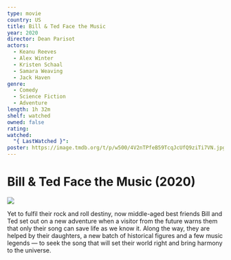 ```yaml
---
type: movie
country: US
title: Bill & Ted Face the Music
year: 2020
director: Dean Parisot
actors:
  - Keanu Reeves
  - Alex Winter
  - Kristen Schaal
  - Samara Weaving
  - Jack Haven
genre:
  - Comedy
  - Science Fiction
  - Adventure
length: 1h 32m
shelf: watched
owned: false
rating:
watched:
  "{ LastWatched }":
poster: https://image.tmdb.org/t/p/w500/4V2nTPfeB59TcqJcUfQ9ziTi7VN.jpg
---
```


# Bill & Ted Face the Music (2020)

![](https://image.tmdb.org/t/p/w500/4V2nTPfeB59TcqJcUfQ9ziTi7VN.jpg)

Yet to fulfil their rock and roll destiny, now middle-aged best friends Bill and Ted set out on a new adventure when a visitor from the future warns them that only their song can save life as we know it. Along the way, they are helped by their daughters, a new batch of historical figures and a few music legends — to seek the song that will set their world right and bring harmony to the universe.
